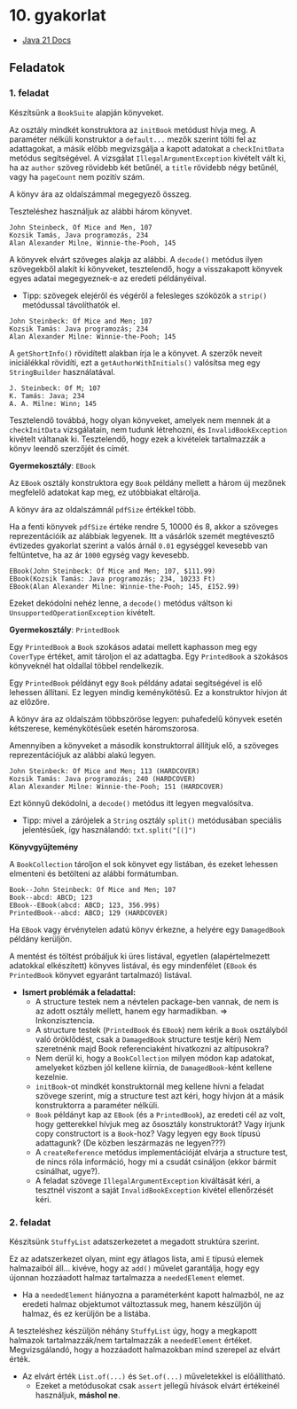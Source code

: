 # 10. gyakorlat

* [Java 21 Docs](https://docs.oracle.com/en/java/javase/21/docs/api/index.html)

## Feladatok

### 1. feladat

Készítsünk a `BookSuite` alapján könyveket.

Az osztály mindkét konstruktora az `initBook` metódust hívja meg.
A paraméter nélküli konstruktor a `default...` mezők szerint tölti fel az adattagokat, a másik előbb megvizsgálja a kapott adatokat a `checkInitData` metódus segítségével.
A vizsgálat `IllegalArgumentException` kivételt vált ki, ha az `author` szöveg rövidebb két betűnél, a `title` rövidebb négy betűnél, vagy ha `pageCount` nem pozitív szám.

A könyv ára az oldalszámmal megegyező összeg.

Teszteléshez használjuk az alábbi három könyvet.

```
John Steinbeck, Of Mice and Men, 107
Kozsik Tamás, Java programozás, 234
Alan Alexander Milne, Winnie-the-Pooh, 145
```

A könyvek elvárt szöveges alakja az alábbi.
A `decode()` metódus ilyen szövegekből alakít ki könyveket,
tesztelendő, hogy a visszakapott könyvek egyes adatai megegyeznek-e az eredeti példányéival.

- Tipp: szövegek elejéről és végéről a felesleges szóközök a `strip()` metódussal távolíthatók el.

```
John Steinbeck: Of Mice and Men; 107
Kozsik Tamás: Java programozás; 234
Alan Alexander Milne: Winnie-the-Pooh; 145
```

A `getShortInfo()` rövidített alakban írja le a könyvet.
A szerzők neveit iniciálékkal rövidíti, ezt a `getAuthorWithInitials()` valósítsa meg egy `StringBuilder` használatával.

```
J. Steinbeck: Of M; 107
K. Tamás: Java; 234
A. A. Milne: Winn; 145
```

Tesztelendő továbbá, hogy olyan könyveket, amelyek nem mennek át a `checkInitData` vizsgálatain, nem tudunk létrehozni, és `InvalidBookException` kivételt váltanak ki.
Tesztelendő, hogy ezek a kivételek tartalmazzák a könyv leendő szerzőjét és címét.

**Gyermekosztály**: `EBook`

Az `EBook` osztály konstruktora egy `Book` példány mellett a három új mezőnek megfelelő adatokat kap meg, ez utóbbiakat eltárolja.

A könyv ára az oldalszámnál `pdfSize` értékkel több.

Ha a fenti könyvek `pdfSize` értéke rendre 5, 10000 és 8, akkor a szöveges reprezentációik az alábbiak legyenek.
Itt a vásárlók szemét megtévesztő évtizedes gyakorlat szerint a valós árnál `0.01` egységgel kevesebb van feltüntetve, ha az ár `1000` egység vagy kevesebb.

```
EBook(John Steinbeck: Of Mice and Men; 107, $111.99)
EBook(Kozsik Tamás: Java programozás; 234, 10233 Ft)
EBook(Alan Alexander Milne: Winnie-the-Pooh; 145, £152.99)
```

Ezeket dekódolni nehéz lenne, a `decode()` metódus váltson ki `UnsupportedOperationException` kivételt.

**Gyermekosztály**: `PrintedBook`

Egy `PrintedBook` a `Book` szokásos adatai mellett kaphasson meg egy `CoverType` értéket, amit tároljon el az adattagba.
Egy `PrintedBook` a szokásos könyveknél hat oldallal többel rendelkezik.

Egy `PrintedBook` példányt egy `Book` példány adatai segítségével is elő lehessen állítani.
Ez legyen mindig keménykötésű.
Ez a konstruktor hívjon át az előzőre.

A könyv ára az oldalszám többszöröse legyen: puhafedelű könyvek esetén kétszerese, keménykötésűek esetén háromszorosa.

Amennyiben a könyveket a második konstruktorral állítjuk elő, a szöveges reprezentációjuk az alábbi alakú legyen.

```
John Steinbeck: Of Mice and Men; 113 (HARDCOVER)
Kozsik Tamás: Java programozás; 240 (HARDCOVER)
Alan Alexander Milne: Winnie-the-Pooh; 151 (HARDCOVER)
```

Ezt könnyű dekódolni, a `decode()` metódus itt legyen megvalósítva.

- Tipp: mivel a zárójelek a `String` osztály `split()` metódusában speciális jelentésűek, így használandó: `txt.split("[(]")`


**Könyvgyűjtemény**

A `BookCollection` tároljon el sok könyvet egy listában, és ezeket lehessen elmenteni és betölteni az alábbi formátumban.

```
Book--John Steinbeck: Of Mice and Men; 107
Book--abcd: ABCD; 123
EBook--EBook(abcd: ABCD; 123, 356.99$)
PrintedBook--abcd: ABCD; 129 (HARDCOVER)
```

Ha `EBook` vagy érvénytelen adatú könyv érkezne, a helyére egy `DamagedBook` példány kerüljön.

A mentést és töltést próbáljuk ki üres listával, egyetlen (alapértelmezett adatokkal elkészített) könyves listával, és egy mindenfélet (`EBook` és `PrintedBook` könyvet egyaránt tartalmazó) listával.

* **Ismert problémák a feladattal:**
  * A structure testek nem a névtelen package-ben vannak, de nem is az adott osztály mellett, hanem egy harmadikban. => Inkonzisztencia.
  * A structure testek  (`PrintedBook` és `EBook`) nem kérik a `Book` osztályból való öröklődést, csak a `DamagedBook` structure testje kéri) Nem szeretnénk majd Book referenciaként hivatkozni az altípusokra?
  * Nem derül ki, hogy a `BookCollection` milyen módon kap adatokat, amelyeket közben jól kellene kiírnia, de `DamagedBook`-ként kellene kezelnie.
  * `initBook`-ot mindkét konstruktornál meg kellene hívni a feladat szövege szerint, míg a structure test azt kéri, hogy hívjon át a másik konstruktorra a paraméter nélküli.
  * `Book` példányt kap az `EBook` (és a `PrintedBook`), az eredeti cél az volt, hogy getterekkel hívjuk meg az ősosztály konstruktorát? Vagy írjunk copy constructort is a `Book`-hoz? Vagy legyen egy `Book` típusú adattagunk? (De közben leszármazás ne legyen???)
  * A `createReference` metódus implementációját elvárja a structure test, de nincs róla információ, hogy mi a csudát csináljon (ekkor bármit csinálhat, ugye?).
  * A feladat szövege `IllegalArgumentException` kiváltását kéri, a tesztnél viszont a saját `InvalidBookException` kivétel ellenőrzését kéri.

### 2. feladat

Készítsünk `StuffyList` adatszerkezetet a megadott struktúra szerint.

Ez az adatszerkezet olyan, mint egy átlagos lista, ami `E` típusú elemek halmazaiból áll...
kivéve, hogy az `add()` művelet garantálja, hogy egy újonnan hozzáadott halmaz tartalmazza a `neededElement` elemet.

- Ha a `neededElement` hiányozna a paraméterként kapott halmazból, ne az eredeti halmaz objektumot változtassuk meg, hanem készüljön új halmaz, és ez kerüljön be a listába.

A teszteléshez készüljön néhány `StuffyList` úgy, hogy a megkapott halmazok tartalmazzák/nem tartalmazzák a `neededElement` értéket.
Megvizsgálandó, hogy a hozzáadott halmazokban mind szerepel az elvárt érték.

- Az elvárt érték `List.of(...)` és `Set.of(...)` műveletekkel is előállítható.
    - Ezeket a metódusokat csak `assert` jellegű hívások elvárt értékeinél használjuk, **máshol ne**.

